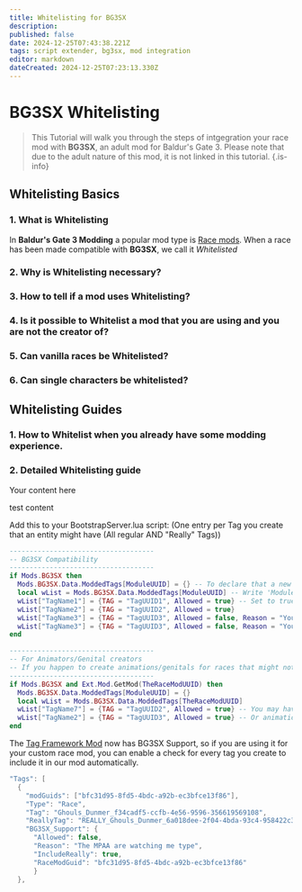 ```yaml
---
title: Whitelisting for BG3SX
description: 
published: false
date: 2024-12-25T07:43:38.221Z
tags: script extender, bg3sx, mod integration
editor: markdown
dateCreated: 2024-12-25T07:23:13.330Z
---
```


# BG3SX Whitelisting

> This Tutorial will walk you through the steps of intgegration your race mod with **BG3SX**, an adult mod for Baldur's Gate 3.
> Please note that due to the adult nature of this mod, it is not linked in this tutorial.
{.is-info}

## Whitelisting Basics
### 1. What is Whitelisting

In **Baldur's Gate 3 Modding** a popular mod type is [Race mods](https://www.nexusmods.com/baldursgate3/mods/categories/15/). 
When a race has been made compatible with **BG3SX**, we call it *Whitelisted* 

### 2. Why is Whitelisting necessary?

### 3. How to tell if a mod uses Whitelisting?

### 4. Is it possible to Whitelist a mod that you are using and you are not the creator of?

### 5. Can vanilla races be Whitelisted?

### 6. Can single characters be whitelisted?

## Whitelisting Guides

### 1. How to Whitelist when you already have some modding experience.

### 2. Detailed Whitelisting guide

Your content here


test content



Add this to your BootstrapServer.lua script:
(One entry per Tag you create that an entity might have (All regular AND "Really" Tags))

```lua
------------------------------------
-- BG3SX Compatibility
------------------------------------
if Mods.BG3SX then
  Mods.BG3SX.Data.ModdedTags[ModuleUUID] = {} -- To declare that a new entry named after your Mods UUID will be an empty table
  local wList = Mods.BG3SX.Data.ModdedTags[ModuleUUID] -- Write 'ModuleUUID' to automatically fill in your mods UUID
  wList["TagName1"] = {TAG = "TagUUID1", Allowed = true} -- Set to true or false
  wList["TagName2"] = {TAG = "TagUUID2", Allowed = true}
  wList["TagName3"] = {TAG = "TagUUID3", Allowed = false, Reason = "YourMod - No fitting Genitals"} -- Optional reasons merge with regular error message
  wList["TagName3"] = {TAG = "TagUUID3", Allowed = false, Reason = "YourMod - No Animations for Rig"}
end
```

```lua
------------------------------------
-- For Animators/Genital creators
-- If you happen to create animations/genitals for races that might not had some before, you can manually edit race tag entry in our whitelist
------------------------------------
if Mods.BG3SX and Ext.Mod.GetMod(TheRaceModUUID) then
  Mods.BG3SX.Data.ModdedTags[ModuleUUID] = {}
  local wList = Mods.BG3SX.Data.ModdedTags[TheRaceModUUID]
  wList["TagName7"] = {TAG = "TagUUID2", Allowed = true} -- You may have created genitals for them
  wList["TagName2"] = {TAG = "TagUUID3", Allowed = true} -- Or animations
end
```





The [Tag Framework Mod](https://www.nexusmods.com/baldursgate3/mods/6545) now has BG3SX Support, so if you are using it for your custom race mod, you can enable a check for every tag you create to include it in our mod automatically.
```lua
"Tags": [
  {
    "modGuids": ["bfc31d95-8fd5-4bdc-a92b-ec3bfce13f86"],
    "Type": "Race",
    "Tag": "Ghouls_Dunmer_f34cadf5-ccfb-4e56-9596-356619569108",
    "ReallyTag": "REALLY_Ghouls_Dunmer_6a018dee-2f04-4bda-93c4-958422c3ed0a",
    "BG3SX_Support": {
      "Allowed": false,
      "Reason": "The MPAA are watching me type",
      "IncludeReally": true,
      "RaceModGuid": "bfc31d95-8fd5-4bdc-a92b-ec3bfce13f86"
      }
  },
```